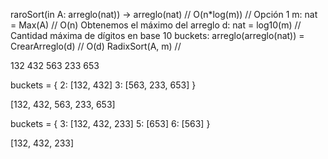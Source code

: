 raroSort(in A: arreglo(nat)) → arreglo(nat) // O(n*log(m))
    // Opción 1
    m: nat = Max(A) // O(n) Obtenemos el máximo del arreglo
    d: nat = log10(m) // Cantidad máxima de dígitos en base 10
    buckets: arreglo(arreglo(nat)) = CrearArreglo(d) // O(d)
    RadixSort(A, m)
    //


132
432
563
233
653


buckets = {
    2: [132, 432]
    3: [563, 233, 653]
}

[132, 432, 563, 233, 653]

buckets = {
    3: [132, 432, 233]
    5: [653]
    6: [563]
}

[132, 432, 233]
